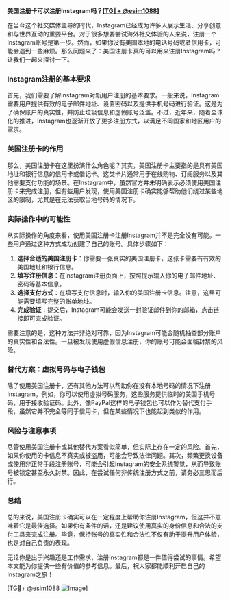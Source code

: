 **美国注册卡可以注册Instagram吗？[[TG💪+ @esim1088](https://t.me/s/esim1088)]**

在当今这个社交媒体主导的时代，Instagram已经成为许多人展示生活、分享创意和与世界互动的重要平台。对于很多想要尝试海外社交体验的人来说，注册一个Instagram账号是第一步。然而，如果你没有美国本地的电话号码或者信用卡，可能会遇到一些麻烦。那么问题来了：美国注册卡真的可以用来注册Instagram吗？让我们一起来探讨一下。

### Instagram注册的基本要求

首先，我们需要了解Instagram对新用户注册的基本要求。一般来说，Instagram需要用户提供有效的电子邮件地址、设置密码以及提供手机号码进行验证。这是为了确保账户的真实性，并防止垃圾信息和虚假账号泛滥。不过，近年来，随着全球化的推进，Instagram也逐渐开放了更多注册方式，以满足不同国家和地区用户的需求。

### 美国注册卡的作用

那么，美国注册卡在这里扮演什么角色呢？其实，美国注册卡主要指的是具有美国地址和银行信息的信用卡或借记卡。这类卡片通常用于在线购物、订阅服务以及其他需要支付功能的场景。在Instagram中，虽然官方并未明确表示必须使用美国注册卡来完成注册，但有些用户发现，使用美国注册卡确实能够帮助他们绕过某些地区的限制，尤其是在无法获取当地号码的情况下。

### 实际操作中的可能性

从实际操作的角度来看，使用美国注册卡注册Instagram并不是完全没有可能。一些用户通过这种方式成功创建了自己的账号。具体步骤如下：

1. **选择合适的美国注册卡**：你需要一张真实的美国注册卡，这张卡需要有有效的美国地址和银行信息。
2. **填写注册信息**：在Instagram注册页面上，按照提示输入你的电子邮件地址、密码等基本信息。
3. **选择支付方式**：在填写支付信息时，输入你的美国注册卡信息。注意，这里可能需要填写完整的账单地址。
4. **完成验证**：提交后，Instagram可能会发送一封验证邮件到你的邮箱，点击链接即可完成验证。

需要注意的是，这种方法并非绝对可靠，因为Instagram可能会随机抽查部分账户的真实性和合法性。一旦被发现使用虚假信息注册，你的账号可能会面临封禁的风险。

### 替代方案：虚拟号码与电子钱包

除了使用美国注册卡，还有其他方法可以帮助你在没有本地号码的情况下注册Instagram。例如，你可以使用虚拟号码服务，这些服务提供临时的美国手机号码，用于接收验证码。此外，像PayPal这样的电子钱包也可以作为替代支付手段，虽然它并不完全等同于信用卡，但在某些情况下也能起到类似的作用。

### 风险与注意事项

尽管使用美国注册卡或其他替代方案看似简单，但实际上存在一定的风险。首先，如果你使用的卡信息不真实或被盗用，可能会导致法律问题。其次，频繁更换设备或使用非正常手段注册账号，可能会引起Instagram的安全系统警觉，从而导致账号被锁定甚至永久封禁。因此，在尝试任何非传统注册方式之前，请务必三思而后行。

### 总结

总的来说，美国注册卡确实可以在一定程度上帮助你注册Instagram，但这并不意味着它是最佳选择。如果你有条件的话，还是建议使用真实的身份信息和合法的支付工具来完成注册。毕竟，保持账号的真实性和合法性不仅有助于提升用户体验，也是对自己负责的表现。

无论你是出于兴趣还是工作需求，注册Instagram都是一件值得尝试的事情。希望本文能为你提供一些有价值的参考信息。最后，祝大家都能顺利开启自己的Instagram之旅！

[[TG💪+ @esim1088](https://t.me/s/esim1088) ![Image](https://i.postimg.cc/4NQfJmqS/Snipaste-2025-05-13-00-14-12.png)]